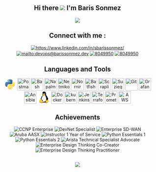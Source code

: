 <h2 align="center">
Hi there 
 <img src="https://media.giphy.com/media/hvRJCLFzcasrR4ia7z/giphy.gif" width="28">
 I'm Baris Sonmez</h1>
</h1>

<div align="center">
<img align="center" src="https://komarev.com/ghpvc/?username=sbarissonmez&style=flat&label=Profile+Views"> 

<h2 align="center">Connect with me :</h2>
<div align="center">
 <a href="https://www.linkedin.com/in/sbarissonmez/" target="_blank" rel="noreferrer noopener"> <img align="center" src="https://raw.githubusercontent.com/rahuldkjain/github-profile-readme-generator/master/src/images/icons/Social/linked-in-alt.svg" alt="https://www.linkedin.com/in/sbarissonmez/" height="30" width="40" /></a>
 <a href="mailto:devops@barissonmez.dev" target="_blank" rel="noreferrer noopener"><img align="center" src="https://cdn.worldvectorlogo.com/logos/official-gmail-icon-2020-.svg" alt="mailto:devops@barissonmez.dev" height="30" width="40" /></a>
 <a href="https://stackoverflow.com/users/18600126" target="_blank" rel="noreferrer noopener"><img align="center" src="https://raw.githubusercontent.com/rahuldkjain/github-profile-readme-generator/master/src/images/icons/Social/stack-overflow.svg" alt="8049950" height="30" width="40" /></a>
 <a href="https://medium.com/@sbarissonmez" target="_blank" rel="noreferrer noopener"><img align="center" src="https://cdn4.iconfinder.com/data/icons/social-media-2210/24/Medium-1024.png" alt="8049950" height="40" width="40" /></a>
</div>

<h2 align="center">Languages and Tools</h2>
<div align="center">
<a href="https://www.python.org" target="_blank" rel="noreferrer noopener" style="text-decoration: none">
 <img title="Python" src="https://raw.githubusercontent.com/devicons/devicon/master/icons/python/python-original.svg" width="40" height="40" style="max-width:100%;"> 
 </a>
<a href="https://postman.com" target="_blank" rel="noreferrer noopener" style="text-decoration: none">
 <img title="Postman" src="https://www.svgrepo.com/show/354202/postman-icon.svg" width="40" height="40" style="max-width:100%;"> 
 </a>
<a href="https://www.gnu.org/software/bash/" target="_blank" rel="noreferrer noopener" style="text-decoration: none">
 <img title="Bash" src="https://e7.pngegg.com/pngimages/48/567/png-clipart-bash-shell-script-command-line-interface-z-shell-shell-rectangle-logo-thumbnail.png" width="40" height="40" style="max-width:100%;"> 
 </a>
<a href="https://napalm.readthedocs.io" target="_blank" rel="noreferrer noopener" style="text-decoration: none"> 
  <img title="Napalm" src="https://avatars.githubusercontent.com/u/16415577?s=280&v=4" width="40" height="40" style="max-width:100%;"> 
 </a>
<a href="https://ktbyers.github.io/netmiko/docs/netmiko/index.html" target="_blank" rel="noreferrer noopener" style="text-decoration: none"> 
  <img title="Netmiko" src="https://user-images.githubusercontent.com/13288840/177058960-1d8e6e4a-66b6-4554-a022-53951e309213.png" width="40" height="40" style="max-width:100%;"> 
 </a>
<a href="https://nornir.readthedocs.io" target="_blank" rel="noreferrer noopener" style="text-decoration: none">
  <img title="Nornir" src="https://nornir.readthedocs.io/en/latest/_images/nornir_logo_02.jpg" width="40" height="40" style="max-width:100%;"> 
 </a>
<a href="https://www.batfish.org/" target="_blank" rel="noreferrer noopener" style="text-decoration: none"> 
  <img title="Batfish" src="https://www.batfish.org/assets/favicon/favicon.ico" width="40" height="40" style="max-width:100%;"> 
 </a>
<a href="https://carlmontanari.github.io/scrapli/" target="_blank" rel="noreferrer noopener" style="text-decoration: none"> 
  <img title="Scrapli" src="https://www.packetcoders.io/content/images/2021/07/scrapli.svg" width="40" height="40" style="max-width:100%;"> 
 </a>
<a href="https://suzieq.readthedocs.io" target="_blank" rel="noreferrer noopener" style="text-decoration: none"> 
  <img title="Suzieq" src="https://raw.githubusercontent.com/netenglabs/suzieq/develop/suzieq/gui/images/logo-small.jpg" width="40" height="40" style="max-width:100%;"> 
 </a>
<a href="https://git-scm.com/" target="_blank" rel="noreferrer noopener" style="text-decoration: none">
  <img title="Git" src="https://www.vectorlogo.zone/logos/git-scm/git-scm-icon.svg" width="40" height="40" style="max-width:100%;"> 
 </a>
<a href="https://grafana.com" target="_blank" rel="noreferrer noopener" style="text-decoration: none">
  <img title="Grafana" src="https://www.vectorlogo.zone/logos/grafana/grafana-icon.svg" width="40" height="40" style="max-width:100%;"> 
 </a>
<a href="https://www.ansible.com/" target="_blank" rel="noreferrer noopener" style="text-decoration: none"> 
  <img title="Ansible" src="https://user-images.githubusercontent.com/13288840/177060536-190fedef-39fe-4b99-9aed-188ca4471bac.png" width="40" height="40" style="max-width:100%;"> 
 </a>
<a href="https://www.linux.org/" target="_blank" rel="noreferrer noopener" style="text-decoration: none">
  <img title="Linux" src="https://raw.githubusercontent.com/devicons/devicon/master/icons/linux/linux-original.svg" width="40" height="40" style="max-width:100%;"> 
 </a>
<a href="https://www.docker.com/" target="_blank" rel="noreferrer noopener" style="text-decoration: none">
  <img title="Docker" src="https://www.docker.com/wp-content/uploads/2022/03/vertical-logo-monochromatic.png" width="40" height="40" style="max-width:100%;"> 
 </a>
<a href="https://kubernetes.io/" target="_blank" rel="noreferrer noopener" style="text-decoration: none">
  <img title="kubernetes" src="https://user-images.githubusercontent.com/13288840/177059841-71acd10f-0098-47ab-b950-eb730de8255f.png" width="40" height="40" style="max-width:100%;"> 
 </a>
<a href="https://www.jenkins.io" target="_blank" rel="noreferrer noopener" style="text-decoration: none">
  <img title="Jenkins" src="https://www.vectorlogo.zone/logos/jenkins/jenkins-icon.svg" width="40" height="40" style="max-width:100%;"> 
 </a>
<a href="https://www.terraform.io/" target="_blank" rel="noreferrer noopener" style="text-decoration: none">
  <img title="Terraform" src="https://user-images.githubusercontent.com/13288840/177059919-11874bd2-5a22-45f4-821b-999d11a4892b.png" width="40" height="40" style="max-width:100%;"> 
 </a>
<a href="https://prometheus.io/" target="_blank" rel="noreferrer noopener" style="text-decoration: none">
  <img title="Prometheus" src="https://upload.wikimedia.org/wikipedia/commons/thumb/3/38/Prometheus_software_logo.svg/2066px-Prometheus_software_logo.svg.png" width="40" height="40" style="max-width:100%;"> 
 </a>
<a href="https://aws.amazon.com" target="_blank" rel="noreferrer noopener" style="text-decoration: none">
  <img title="AWS" src="https://pbs.twimg.com/profile_images/1641476962362302464/K8lb6OtN_400x400.jpg" width="40" height="40" style="max-width:100%;"> 
 </a>
</div>

<h2 align="center">Achievements</h2>
<div align="center">
 <a href="https://www.credly.com/badges/cd644a1e-1ddd-4125-99cd-2ed4fcfb8f1f/public_url" target="_blank" rel="noreferrer noopener" style="text-decoration: none">
  <img src="https://images.credly.com/size/680x680/images/07f70c56-f067-458e-bbe5-736f055f0cce/CCNP_Enterprise_large.png" alt="CCNP Enterprise" width="100"> 
 </a>
 <a href="https://www.credly.com/badges/f68cdb78-aa23-4759-bc1c-52473150598d/public_url" target="_blank" rel="noreferrer noopener" style="text-decoration: none">
  <img src="https://images.credly.com/size/680x680/images/2f571cea-d149-418c-b01e-c7e51b6ef061/Cisco_DevNetSpecialist.png" alt="DevNet Specialist" width="100"> 
 </a>
 <a href="https://www.credly.com/badges/019c37a2-f99a-451c-8127-31bf4eb3ed82/public_url" target="_blank" rel="noreferrer noopener" style="text-decoration: none">
  <img src="https://user-images.githubusercontent.com/13288840/177061760-56370d5c-3b1b-4872-befa-409c33047f44.png" alt="Enterprise SD-WAN" width="100"> 
 </a>
 <a href="https://www.credly.com/badges/450dc86c-d19e-4874-b74e-41174e246aca/public_url" target="_blank" rel="noreferrer noopener" style="text-decoration: none">
  <img src="https://images.credly.com/images/56f0eacf-ff2f-45de-8983-471b4a8b3152/image.png" alt="Aruba AASX" width="100"> 
 </a>
 <a href="https://www.credly.com/badges/c8a94bcc-9ca2-4a62-a4a7-b4bc9537fda9/public_url" target="_blank" rel="noreferrer noopener" style="text-decoration: none">
  <img src="https://images.credly.com/size/680x680/images/4802acaa-a2f7-49be-9a8e-666fa3f42e41/C05-743250-00_Cisco_Networking_Academy_Badge_Instructor_v4a-01-no-year.png" alt="Instructor 1 Year of Service" width="100"> 
 </a>
 <a href="https://www.credly.com/badges/64a584bf-3d79-4754-894a-be1cfec382c0/public_url" target="_blank" rel="noreferrer noopener" style="text-decoration: none">
  <img src="https://images.credly.com/size/680x680/images/68c0b94d-f6ac-40b1-a0e0-921439eb092e/image.png" alt="Python Essentials 1" width="100"> 
 </a>
 <a href="https://www.credly.com/badges/ac3534eb-3ab4-4a0e-9ad9-11e22412c26e/public_url" target="_blank" rel="noreferrer noopener" style="text-decoration: none">
  <img src="https://images.credly.com/size/680x680/images/3f802526-7274-4230-91ab-f6d1a35340e6/image.png" alt="Python Essentials 2" width="100"> 
 </a>
 <a href="https://learn.arista.com/blocks/course_linkedincert/verifycert.php?AN15863157" target="_blank" rel="noreferrer noopener" style="text-decoration: none">
  <img src="https://user-images.githubusercontent.com/13288840/177061951-f0cd1fa9-06c8-439d-a540-339f1d9be9ac.png" alt="Arista Technical Specialist Advocate" width="100">
 </a>
 <a href="https://www.credly.com/badges/4362efec-3355-49c4-9ad4-2de941235e1f/public_url" target="_blank" rel="noreferrer noopener" style="text-decoration: none">
  <img src="https://images.credly.com/size/680x680/images/2700b813-82b8-4232-9b36-5dcd5cd24584/Badges_v8-08_Co-Creator.png" alt="Enterprise Design Thinking Co-Creator" width="100">
 </a>
 <a href="https://www.credly.com/badges/03f9dc5d-3c9a-4ad4-936a-4a00058ddd18/public_url" target="_blank" rel="noreferrer noopener" style="text-decoration: none">
  <img src="https://images.credly.com/size/680x680/images/bc08972c-3c7d-4b99-82a0-c94bcca36674/Badges_v8-07_Practitioner.png" alt="Enterprise Design Thinking Practitioner" width="100">
 </a>
</div>

<h2 align="center"></h2>
<div align="center">
   <img align="center" src="https://github-readme-stats-sigma-five.vercel.app/api/top-langs/?username=sbarissonmez&layout=compact&border_color=black" />
</div>
